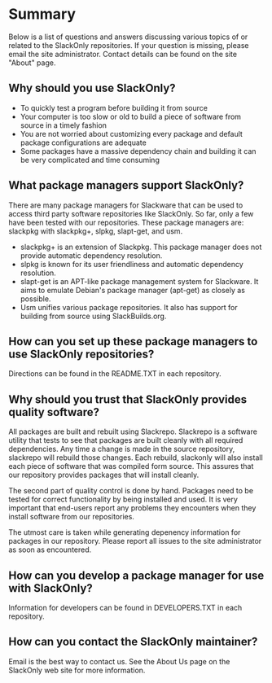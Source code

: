# Summary

Below is a list of questions and answers discussing various topics of or
related to the SlackOnly repositories.  If your question is missing,
please email the site administrator.  Contact details can be found on
the site "About" page.

## Why should you use SlackOnly?

 * To quickly test a program before building it from source
 * Your computer is too slow or old to build a piece of software from
   source in a timely fashion
 * You are not worried about customizing every package and default
   package configurations are adequate
 * Some packages have a massive dependency chain and building it can be
   very complicated and time consuming

## What package managers support SlackOnly?

There are many package managers for Slackware that can be used to access
third party software repositories like SlackOnly.  So far, only a few
have been tested with our repositories.  These package managers are:
slackpkg with slackpkg+, slpkg, slapt-get, and usm.

  * slackpkg+ is an extension of Slackpkg.  This package manager does
    not provide automatic dependency resolution.
  * slpkg is known for its user friendliness and automatic dependency
    resolution.
  * slapt-get is an APT-like package management system for Slackware.
    It aims to emulate Debian's package manager (apt-get) as closely as
    possible.
  * Usm unifies various package repositories.  It also has support for
    building from source using SlackBuilds.org.

## How can you set up these package managers to use SlackOnly repositories?

Directions can be found in the README.TXT in each repository.

## Why should you trust that SlackOnly provides quality software?

All packages are built and rebuilt using Slackrepo.  Slackrepo is a
software utility that tests to see that packages are built cleanly with
all required dependencies.   Any time a change is made in the source
repository, slackrepo will rebuild those changes.  Each rebuild,
slackonly will also install each piece of software that was compiled
form source.  This assures that our repository provides packages that
will install cleanly.

The second part of quality control is done by hand.  Packages need to be
tested for correct functionality by being installed and used.  It is
very important that end-users report any problems they encounters when
they install software from our repositories.

The utmost care is taken while generating depenency information for
packages in our repository.  Please report all issues to the site
administrator as soon as encountered.

## How can you develop a package manager for use with SlackOnly?

Information for developers can be found in DEVELOPERS.TXT in each
repository.

## How can you contact the SlackOnly maintainer?

Email is the best way to contact us.  See the About Us page on the
SlackOnly web site for more information.
